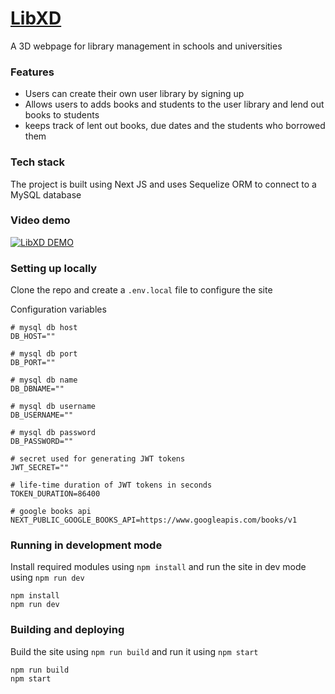 # [LibXD](https://lib-xd.herokuapp.com/)

A 3D webpage for library management in schools and universities

### Features
- Users can create their own user library by signing up
- Allows users to adds books and students to the user library and lend out books to students 
- keeps track of lent out books, due dates and the students who borrowed them

### Tech stack
The project is built using Next JS and uses Sequelize ORM to connect to a MySQL database

### Video demo
[![LibXD DEMO](https://img.youtube.com/vi/UWYtzEztrEM/0.jpg)](https://www.youtube.com/watch?v=UWYtzEztrEM)

### Setting up locally
Clone the repo and create a `.env.local` file to configure the site

Configuration variables
```
# mysql db host
DB_HOST=""

# mysql db port
DB_PORT=""

# mysql db name
DB_DBNAME=""

# mysql db username
DB_USERNAME=""

# mysql db password
DB_PASSWORD=""

# secret used for generating JWT tokens
JWT_SECRET=""

# life-time duration of JWT tokens in seconds
TOKEN_DURATION=86400

# google books api 
NEXT_PUBLIC_GOOGLE_BOOKS_API=https://www.googleapis.com/books/v1
```
### Running in development mode
Install required modules using `npm install` and run the site in dev mode using `npm run dev`

```
npm install
npm run dev
```

### Building and deploying 
Build the site using `npm run build` and run it using `npm start`

```
npm run build
npm start
```
